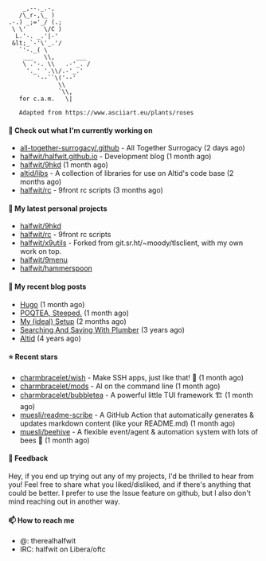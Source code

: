 ```
    _,--._.-,
   /\_r-,\_ )
.-.) _;='_/ (.;
 \ \'     \/C )
  L.'-. _.'|-'
 &lt;_`-'\'_.'/
   `'-._( \
    ___   \\,      ___
    \ .'-. \\   .-'_. /
     '._' '.\\/.-'_.'
        '--``\('--'
              \\
              `\\,
   for c.a.m.   \|
   
   Adapted from https://www.asciiart.eu/plants/roses
```

#### 👷 Check out what I'm currently working on

- [all-together-surrogacy/.github](https://github.com/all-together-surrogacy/.github) - All Together Surrogacy (2 days ago)
- [halfwit/halfwit.github.io](https://github.com/halfwit/halfwit.github.io) - Development blog (1 month ago)
- [halfwit/9hkd](https://github.com/halfwit/9hkd) (1 month ago)
- [altid/libs](https://github.com/altid/libs) - A collection of libraries for use on Altid&#39;s code base (2 months ago)
- [halfwit/rc](https://github.com/halfwit/rc) - 9front rc scripts (3 months ago)

#### 🌱 My latest personal projects

- [halfwit/9hkd](https://github.com/halfwit/9hkd)
- [halfwit/rc](https://github.com/halfwit/rc) - 9front rc scripts
- [halfwit/x9utils](https://github.com/halfwit/x9utils) - Forked from git.sr.ht/~moody/tlsclient, with my own work on top.
- [halfwit/9menu](https://github.com/halfwit/9menu)
- [halfwit/hammerspoon](https://github.com/halfwit/hammerspoon)

#### 📜 My recent blog posts

- [Hugo](https://halfwit.github.io/2023/09/04/hugo.html) (1 month ago)
- [POQTEA, Steeped.](https://halfwit.github.io/2023/08/29/layouts.html) (1 month ago)
- [My (ideal) Setup](https://halfwit.github.io/2023/07/26/setup.html) (2 months ago)
- [Searching And Saving With Plumber](https://halfwit.github.io/2020/06/27/searching.html) (3 years ago)
- [Altid](https://halfwit.github.io/2019/07/02/altid.html) (4 years ago)

#### ⭐ Recent stars

- [charmbracelet/wish](https://github.com/charmbracelet/wish) - Make SSH apps, just like that! 💫 (1 month ago)
- [charmbracelet/mods](https://github.com/charmbracelet/mods) - AI on the command line (1 month ago)
- [charmbracelet/bubbletea](https://github.com/charmbracelet/bubbletea) - A powerful little TUI framework 🏗 (1 month ago)
- [muesli/readme-scribe](https://github.com/muesli/readme-scribe) - A GitHub Action that automatically generates &amp; updates markdown content (like your README.md) (1 month ago)
- [muesli/beehive](https://github.com/muesli/beehive) - A flexible event/agent &amp; automation system with lots of bees 🐝 (1 month ago)

#### 💬 Feedback

Hey, if you end up trying out any of my projects, I'd be thrilled to hear from you! Feel free to share what you liked/disliked, and if there's anything that could be better.
I prefer to use the Issue feature on github, but I also don't mind reaching out in another way.

#### 📫 How to reach me
- @: therealhalfwit
- IRC: halfwit on Libera/oftc
